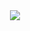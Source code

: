 <div align="center">
  <img src="https://lanyard-profile-readme.vercel.app/api/715541337549570114?borderRadius=20px&bg=#121212">
</div>

